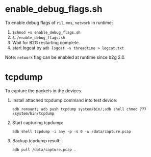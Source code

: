 # enable_debug_flags.sh

To enable debug flags of `ril`, `mms`, `network` in runtime:

1. `$chmod +x enable_debug_flags.sh`
2. `$./enable_debug_flags.sh`
3. Wait for B2G restarting complete.
4. start logcat by `adb logcat -v threadtime > logcat.txt`

Note: `network` flag can be enabled at runtime since b2g 2.0.

# tcpdump

To capture the packets in the devices.

1. Install attached tcpdump command into test device:

   `adb remount; adb push tcpdump system/bin/;adb shell chmod 777 /system/bin/tcpdump`
2. Start capturing tcpdump:

   `adb shell tcpdump -i any -p -s 0 -w /data/capture.pcap`
3. Backup tcpdump result:

   `adb pull /data/capture.pcap .`
